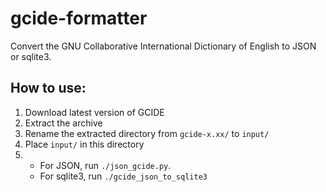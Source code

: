 # gcide-formatter

Convert the GNU Collaborative International Dictionary of English to JSON or sqlite3.

## How to use:

1. Download latest version of GCIDE
2. Extract the archive
3. Rename the extracted directory from `gcide-x.xx/` to `input/`
4. Place `input/` in this directory
5. 
    * For JSON, run `./json_gcide.py`.
    * For sqlite3, run `./gcide_json_to_sqlite3`